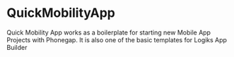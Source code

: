 # QuickMobilityApp
Quick Mobility App works as a boilerplate for starting new Mobile App Projects with Phonegap. It is also one of the basic templates for Logiks App Builder
